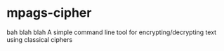 # mpags-cipher
bah blah blah
A simple command line tool for encrypting/decrypting text using classical ciphers
